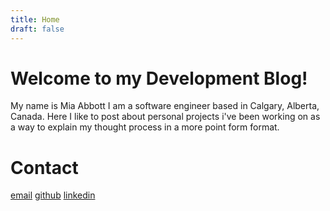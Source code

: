 ```yaml
---
title: Home
draft: false
---
```

# Welcome to my Development Blog!
My name is Mia Abbott I am a software engineer based in Calgary, Alberta, Canada. Here I like to post about personal projects i've been working on as a way to explain my thought process in a more point form format.

# Contact
[email](mia.abbott96@gmail.com)
[github](https://github.com/miabobia)
[linkedin](https://www.linkedin.com/in/mia-abbott-003132238/)